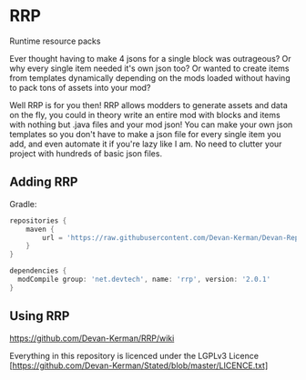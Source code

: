# RRP
Runtime resource packs

Ever thought having to make 4 jsons for a single block was outrageous? Or why every single item needed it's own json too? Or wanted to create items from templates dynamically depending on the mods loaded without having to pack tons of assets into your mod?

Well RRP is for you then! RRP allows modders to generate assets and data on the fly, you could in theory write an entire mod with blocks and items with nothing but .java files and your mod json! You can make your own json templates so you don't have to make a json file for every single item you add, and even automate it if you're lazy like I am. No need to clutter your project with hundreds of basic json files.


## Adding RRP
Gradle:
```groovy
repositories {
	maven {
		url = 'https://raw.githubusercontent.com/Devan-Kerman/Devan-Repo/master/'
	}
}

dependencies {
  modCompile group: 'net.devtech', name: 'rrp', version: '2.0.1'
}
```

## Using RRP
https://github.com/Devan-Kerman/RRP/wiki

Everything in this repository is licenced under the LGPLv3 Licence [https://github.com/Devan-Kerman/Stated/blob/master/LICENCE.txt]

